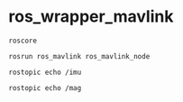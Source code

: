 # ros_wrapper_mavlink

```
roscore
```

```
rosrun ros_mavlink ros_mavlink_node
```

```
rostopic echo /imu
```

```
rostopic echo /mag
```
